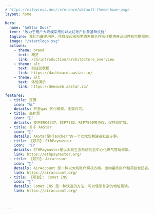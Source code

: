 ```yaml
---
# https://vitepress.dev/reference/default-theme-home-page
layout: home

hero: 
  name: "AAStar Docs"
  text: "致力于用户大规模采用的以太坊账户抽象基础设施"
  tagline: 我们为最终用户、项目发起者和生态系统合作伙伴提供开源组件和完整框架。
  image: "/startlogo.svg"
  actions:
    - theme: brand
      text: 概览
      link: /zh/introduction/architecture_overview
    - theme: alt
      text: 前往仪表板
      link: https://dashboard.aastar.io/
    - theme: alt
      text: 体验演示
      link: https://demoweb.aastar.io/

features:
  - title: 开源
    icon: "💻"
    details: 开源gas 代付框架，无需许可。
  - title: 高扩展
    icon: "🔧"
    details: 使用ERC4337、EIP7702、RIP7560等协议，保持高扩展。
  - title: 关于 AAStar
    icon: "🌟"
    details: AAStar是Plancker^的一个以太坊构建者社区子群。
  - title: 【项目】：EthPaymaster
    icon:  "🔗"
    details: ETHPaymaster是以太坊生态系统的去中心化燃气赞助框架。
    link: https://ethpaymaster.org/
  - title: 【项目】：Airaccount
    icon: "🔗"
    details: AirAccount 是一种以太坊账户解决方案，面向最终用户和项目发起者。
    link: https://airaccount.org/
  - title: 【项目】： Comet ENS 
    icon: "🔗"
    details: Comet ENS 是一种快速的方法，可以使您复杂的地址易读。
    link: https://airaccount.org/
    
    

---
```

